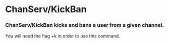 # ChanServ/KickBan
### ChanServ/KickBan kicks and bans a user from a given channel. 
<p> You will need the flag +k in order to use this command.</p>